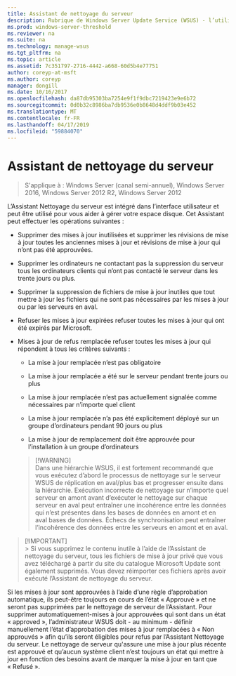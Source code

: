 ```yaml
---
title: Assistant de nettoyage du serveur
description: Rubrique de Windows Server Update Service (WSUS) - l’utilisation de l’Assistant de nettoyage de serveur pour gérer l’espace disque
ms.prod: windows-server-threshold
ms.reviewer: na
ms.suite: na
ms.technology: manage-wsus
ms.tgt_pltfrm: na
ms.topic: article
ms.assetid: 7c351797-2716-4442-a668-60d5b4e77751
author: coreyp-at-msft
ms.author: coreyp
manager: dongill
ms.date: 10/16/2017
ms.openlocfilehash: da87db95303ba7254e9f1f9dbc7219423e9e6b72
ms.sourcegitcommit: 0d0b32c8986ba7db9536e0b8648d4ddf9b03e452
ms.translationtype: MT
ms.contentlocale: fr-FR
ms.lasthandoff: 04/17/2019
ms.locfileid: "59884070"
---
```

# <a name="the-server-cleanup-wizard"></a>Assistant de nettoyage du serveur

>S'applique à : Windows Server (canal semi-annuel), Windows Server 2016, Windows Server 2012 R2, Windows Server 2012

L’Assistant Nettoyage du serveur est intégré dans l’interface utilisateur et peut être utilisé pour vous aider à gérer votre espace disque. Cet Assistant peut effectuer les opérations suivantes :

-   Supprimer des mises à jour inutilisées et supprimer les révisions de mise à jour toutes les anciennes mises à jour et révisions de mise à jour qui n’ont pas été approuvées.

-   Supprimer les ordinateurs ne contactant pas la suppression du serveur tous les ordinateurs clients qui n’ont pas contacté le serveur dans les trente jours ou plus.

-   Supprimer la suppression de fichiers de mise à jour inutiles que tout mettre à jour les fichiers qui ne sont pas nécessaires par les mises à jour ou par les serveurs en aval.

-   Refuser les mises à jour expirées refuser toutes les mises à jour qui ont été expirés par Microsoft.

-   Mises à jour de refus remplacée refuser toutes les mises à jour qui répondent à tous les critères suivants :

    -   La mise à jour remplacée n’est pas obligatoire

    -   La mise à jour remplacée a été sur le serveur pendant trente jours ou plus

    -   La mise à jour remplacée n’est pas actuellement signalée comme nécessaires par n’importe quel client

    -   La mise à jour remplacée n’a pas été explicitement déployé sur un groupe d’ordinateurs pendant 90 jours ou plus

    -   La mise à jour de remplacement doit être approuvée pour l’installation à un groupe d’ordinateurs

    >  [!WARNING]  
    >  Dans une hiérarchie WSUS, il est fortement recommandé que vous exécutez d’abord le processus de nettoyage sur le serveur WSUS de réplication en aval/plus bas et progresser ensuite dans la hiérarchie. Exécution incorrecte de nettoyage sur n’importe quel serveur en amont avant d’exécuter le nettoyage sur chaque serveur en aval peut entraîner une incohérence entre les données qui n’est présentes dans les bases de données en amont et en aval bases de données. Échecs de synchronisation peut entraîner l’incohérence des données entre les serveurs en amont et en aval. 

 >  [!IMPORTANT]  
    >  Si vous supprimez le contenu inutile à l’aide de l’Assistant de nettoyage du serveur, tous les fichiers de mise à jour privé que vous avez téléchargé à partir du site du catalogue Microsoft Update sont également supprimés. Vous devez réimporter ces fichiers après avoir exécuté l’Assistant de nettoyage du serveur. 

Si les mises à jour sont approuvées à l’aide d’une règle d’approbation automatique, ils peut-être toujours en cours de l’état « Approuvé » et ne seront pas supprimées par le nettoyage de serveur de l’Assistant. Pour supprimer automatiquement-mises à jour approuvées qui sont dans un état « approved », l’administrateur WSUS doit - au minimum - définir manuellement l’état d’approbation des mises à jour remplacées à « Non approuvés » afin qu’ils seront éligibles pour refus par l’Assistant Nettoyage du serveur. Le nettoyage de serveur qu'assure une mise à jour plus récente est approuvé et qu’aucun système client n’est toujours un état qui mettre à jour en fonction des besoins avant de marquer la mise à jour en tant que « Refusé ».




